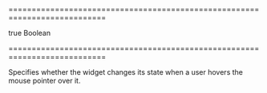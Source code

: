 ===========================================================================
<!--default-->true<!--/default-->
<!--type-->Boolean<!--/type-->
===========================================================================

<!--shortDescription-->
Specifies whether the widget changes its state when a user hovers the mouse pointer over it.
<!--/shortDescription-->

<!--fullDescription-->

<!--/fullDescription-->